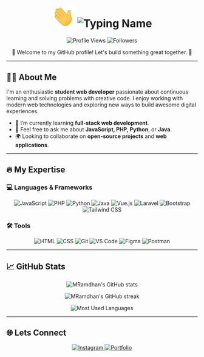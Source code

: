 <h1 align="center">
  <img src="https://raw.githubusercontent.com/ABSphreak/ABSphreak/master/gifs/Hi.gif" width="60px">
  <img src="https://readme-typing-svg.demolab.com?Archivo+Black&display=swap&weight=500&size=40&pause=1000&color=494CFF&random=false&width=435&lines=MRamdhan+Irawan" alt="Typing Name">
</h1>

<p align="center">
  <img src="https://komarev.com/ghpvc/?username=mramdhan&style=flat-square&color=blueviolet" alt="Profile Views">
  <img src="https://img.shields.io/github/followers/mramdhan?style=social" alt="Followers">
</p>

<p align="center">🚀 Welcome to my GitHub profile! Let's build something great together. 🚀</p>

---

## 🙋‍♂️ About Me

I'm an enthusiastic **student web developer** passionate about continuous learning and solving problems with creative code. I enjoy working with modern web technologies and exploring new ways to build awesome digital experiences.

- 🌱 I’m currently learning **full-stack web development**.
- 💬 Feel free to ask me about **JavaScript, PHP, Python**, or **Java**.
- 🌍 Looking to collaborate on **open-source projects** and **web applications**.

---

## 🔥 My Expertise

### 💻 Languages & Frameworks
<p align="center">
  <img src="https://img.shields.io/badge/JavaScript-F7DF1E?style=flat-square&logo=javascript&logoColor=black" alt="JavaScript">
  <img src="https://img.shields.io/badge/PHP-777BB4?style=flat-square&logo=php&logoColor=white" alt="PHP">
  <img src="https://img.shields.io/badge/Python-3776AB?style=flat-square&logo=python&logoColor=white" alt="Python">
  <img src="https://img.shields.io/badge/Java-007396?style=flat-square&logo=java&logoColor=white" alt="Java">
  <img src="https://img.shields.io/badge/Vue.js-4FC08D?style=flat-square&logo=vue.js&logoColor=white" alt="Vue.js">
  <img src="https://img.shields.io/badge/Laravel-FF2D20?style=flat-square&logo=laravel&logoColor=white" alt="Laravel">
  <img src="https://img.shields.io/badge/Bootstrap-7952B3?style=flat-square&logo=bootstrap&logoColor=white" alt="Bootstrap">
  <img src="https://img.shields.io/badge/Tailwind_CSS-06B6D4?style=flat-square&logo=tailwind-css&logoColor=white" alt="Tailwind CSS">
</p>

### 🛠 Tools
<p align="center">
  <img src="https://img.shields.io/badge/HTML-E34F26?style=flat-square&logo=html5&logoColor=white" alt="HTML">
  <img src="https://img.shields.io/badge/CSS-1572B6?style=flat-square&logo=css3&logoColor=white" alt="CSS">
  <img src="https://img.shields.io/badge/Git-F05032?style=flat-square&logo=git&logoColor=white" alt="Git">
  <img src="https://img.shields.io/badge/VS_Code-007ACC?style=flat-square&logo=visual-studio-code&logoColor=white" alt="VS Code">
  <img src="https://img.shields.io/badge/Figma-F24E1E?style=flat-square&logo=figma&logoColor=white" alt="Figma">
  <img src="https://img.shields.io/badge/Postman-FF6C37?style=flat-square&logo=postman&logoColor=white" alt="Postman">
</p>

---

## 📈 GitHub Stats

<p align="center">
  <img src="https://github-readme-stats.vercel.app/api?username=mramdhan&show_icons=true&theme=radical&hide_border=true" alt="MRamdhan's GitHub stats">
</p>

<p align="center">
  <img src="https://github-readme-streak-stats.herokuapp.com/?user=mramdhan&theme=radical&hide_border=true" alt="MRamdhan's GitHub streak">
</p>

<p align="center">
  <img src="https://github-readme-stats.vercel.app/api/top-langs/?username=mramdhan&layout=compact&theme=radical&hide_border=true" alt="Most Used Languages">
</p>

---

## 🌐 Lets Connect

<p align="center">
  <a href="https://www.linkedin.com/in/mochamad-ramdhan-irawan/>
    <img src="https://img.shields.io/badge/LinkedIn-0A66C2?style=flat-square&logo=linkedin&logoColor=white" alt="LinkedIn">
  </a>
  <a href="https://www.instagram.com/mramdhan_dani/">
    <img src="https://img.shields.io/badge/Instagram-E4405F?style=flat-square&logo=instagram&logoColor=white" alt="Instagram">
  </a>
  <a href="https://mramdhan.github.io/Portfolio-V2/">
    <img src="https://img.shields.io/badge/Portfolio-000000?style=flat-square&logo=about-dot-me&logoColor=white" alt="Portfolio">
  </a>
</p>
